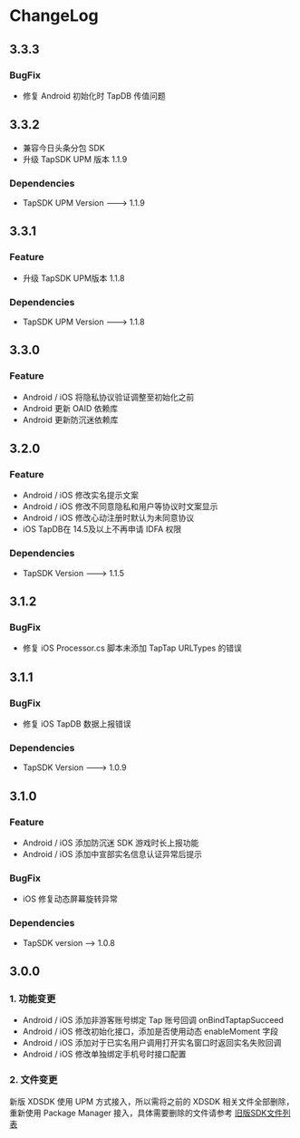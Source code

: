 # ChangeLog

## 3.3.3

### BugFix
* 修复 Android 初始化时 TapDB 传值问题

## 3.3.2
* 兼容今日头条分包 SDK 
* 升级 TapSDK UPM 版本 1.1.9

### Dependencies
* TapSDK UPM Version ---> 1.1.9

## 3.3.1

### Feature
* 升级 TapSDK UPM版本 1.1.8

### Dependencies

* TapSDK UPM Version ---> 1.1.8


## 3.3.0 

### Feature
* Android / iOS 将隐私协议验证调整至初始化之前
* Android 更新 OAID 依赖库
* Android 更新防沉迷依赖库


## 3.2.0    
### Feature
* Android / iOS 修改实名提示文案
* Android / iOS 修改不同意隐私和用户等协议时文案显示
* Android / iOS 修改心动注册时默认为未同意协议
* iOS TapDB在 14.5及以上不再申请 IDFA 权限

### Dependencies

* TapSDK Version ---> 1.1.5


## 3.1.2

### BugFix

* 修复 iOS Processor.cs 脚本未添加 TapTap URLTypes 的错误

## 3.1.1

### BugFix

* 修复 iOS TapDB 数据上报错误

### Dependencies

* TapSDK Version ---> 1.0.9

## 3.1.0 

### Feature
* Android / iOS 添加防沉迷 SDK 游戏时长上报功能
* Android / iOS 添加中宣部实名信息认证异常后提示
### BugFix
* iOS 修复动态屏幕旋转异常
### Dependencies
* TapSDK version --> 1.0.8


## 3.0.0 

### 1. 功能变更
* Android / iOS 添加非游客账号绑定 Tap 账号回调 onBindTaptapSucceed
* Android / iOS 修改初始化接口，添加是否使用动态 enableMoment 字段
* Android / iOS 添加对于已实名用户调用打开实名窗口时返回实名失败回调
* Android / iOS 修改单独绑定手机号时接口配置

### 2. 文件变更
新版 XDSDK 使用 UPM 方式接入，所以需将之前的 XDSDK 相关文件全部删除，重新使用 Package Manager 接入，具体需要删除的文件请参考 [旧版SDK文件列表](./Documentation/旧版SDK文件列表.md)

  
